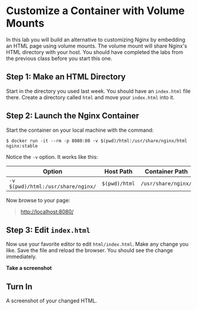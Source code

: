 # Customize a Container with Volume Mounts 

In this lab you will build an alternative to customizing Nginx by embedding an HTML page using volume mounts. The volume mount will share Nginx's HTML directory with your host. You should have completed the labs from the previous class before you start this one. 

## Step 1: Make an HTML Directory 

Start in the directory you used last week. You should have an `index.html` file there. Create a directory called `html` and move your `index.html` into it. 

## Step 2: Launch the Nginx Container 

Start the container on your local machine with the command:

```
$ docker run -it --rm -p 8080:80 -v $(pwd)/html:/usr/share/nginx/html nginx:stable
```

Notice the `-v` option. It works like this: 

| Option | Host Path | Container Path |  
| --- | --- | --- | 
| `-v $(pwd)/html:/usr/share/nginx/` | `$(pwd)/html` | `/usr/share/nginx/` | 

Now browse to your page: 

> [http://localhost:8080/](http://localhost:8080/)

## Step 3: Edit `index.html` 

Now use your favorite editor to edit `html/index.html`. Make any change you like. Save the file and reload the browser. You should see the change immediately. 

**Take a screenshot** 

## Turn In 

A screenshot of your changed HTML. 
